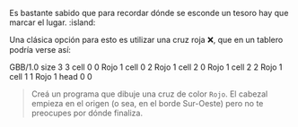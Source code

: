 Es bastante sabido que para recordar dónde se esconde un tesoro hay que marcar el lugar. :island:

Una clásica opción para esto es utilizar una cruz roja :x:, que en un tablero podría verse así:

<gs-board>
        GBB/1.0
        size 3 3
        cell 0 0 Rojo 1
        cell 0 2 Rojo 1
        cell 2 0 Rojo 1
        cell 2 2 Rojo 1
        cell 1 1 Rojo 1
        head 0 0
</gs-board>

> Creá un programa que dibuje una cruz de color `Rojo`. El cabezal empieza en el origen (o sea, en el borde Sur-Oeste) pero no te preocupes por dónde finaliza.